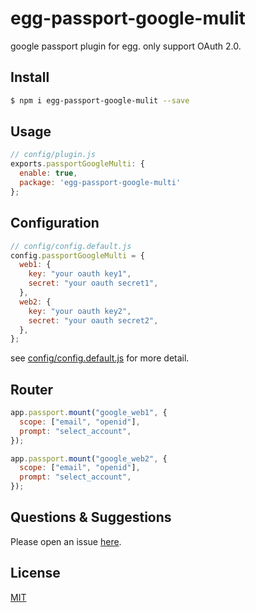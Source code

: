 # egg-passport-google-mulit

google passport plugin for egg. only support OAuth 2.0.

## Install

```bash
$ npm i egg-passport-google-mulit --save
```

## Usage

```js
// config/plugin.js
exports.passportGoogleMulti: {
  enable: true,
  package: 'egg-passport-google-multi'
};
```

## Configuration

```js
// config/config.default.js
config.passportGoogleMulti = {
  web1: {
    key: "your oauth key1",
    secret: "your oauth secret1",
  },
  web2: {
    key: "your oauth key2",
    secret: "your oauth secret2",
  },
};
```

see [config/config.default.js](config/config.default.js) for more detail.

## Router

```js
app.passport.mount("google_web1", {
  scope: ["email", "openid"],
  prompt: "select_account",
});

app.passport.mount("google_web2", {
  scope: ["email", "openid"],
  prompt: "select_account",
});
```

## Questions & Suggestions

Please open an issue [here](https://github.com/xbears/egg-passport-google-multi/issues).

## License

[MIT](LICENSE.txt)
